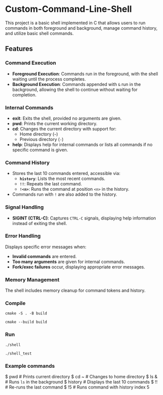 # Custom-Command-Line-Shell

This project is a basic shell implemented in C that allows users to run commands in both foreground and background, manage command history, and utilize basic shell commands.

## Features

### Command Execution
- **Foreground Execution**: Commands run in the foreground, with the shell waiting until the process completes.
- **Background Execution**: Commands appended with `&` run in the background, allowing the shell to continue without waiting for completion.

### Internal Commands
- **exit**: Exits the shell, provided no arguments are given.
- **pwd**: Prints the current working directory.
- **cd**: Changes the current directory with support for:
  - Home directory (`~`)
  - Previous directory (`-`)
- **help**: Displays help for internal commands or lists all commands if no specific command is given.

### Command History
- Stores the last 10 commands entered, accessible via:
  - **`history`**: Lists the most recent commands.
  - **`!!`**: Repeats the last command.
  - **`!<n>`**: Runs the command at position `<n>` in the history.
- Commands run with `!` are also added to the history.

### Signal Handling
- **SIGINT (CTRL-C)**: Captures `CTRL-C` signals, displaying help information instead of exiting the shell.

### Error Handling
Displays specific error messages when:
- **Invalid commands** are entered.
- **Too many arguments** are given for internal commands.
- **Fork/exec failures** occur, displaying appropriate error messages.

### Memory Management
The shell includes memory cleanup for command tokens and history.

### Compile
```
cmake -S . -B build
```
```
cmake --build build
```

### Run
```
./shell
```
```
./shell_test
```


### Example commands
$ pwd               # Prints current directory
$ cd ~              # Changes to home directory
$ ls &              # Runs `ls` in the background
$ history           # Displays the last 10 commands
$ !!                # Re-runs the last command
$ !5                # Runs command with history index 5

